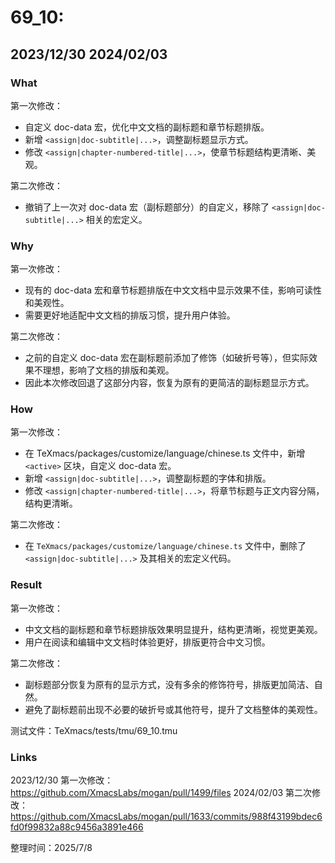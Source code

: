 # 69_10: 

## 2023/12/30 2024/02/03

### What

第一次修改：

- 自定义 doc-data 宏，优化中文文档的副标题和章节标题排版。
- 新增 `<assign|doc-subtitle|...>`，调整副标题显示方式。
- 修改 `<assign|chapter-numbered-title|...>`，使章节标题结构更清晰、美观。

第二次修改：

- 撤销了上一次对 doc-data 宏（副标题部分）的自定义，移除了 `<assign|doc-subtitle|...>` 相关的宏定义。

### Why

第一次修改：

- 现有的 doc-data 宏和章节标题排版在中文文档中显示效果不佳，影响可读性和美观性。
- 需要更好地适配中文文档的排版习惯，提升用户体验。

第二次修改：

- 之前的自定义 doc-data 宏在副标题前添加了修饰（如破折号等），但实际效果不理想，影响了文档的排版和美观。
- 因此本次修改回退了这部分内容，恢复为原有的更简洁的副标题显示方式。

### How

第一次修改：

- 在 TeXmacs/packages/customize/language/chinese.ts 文件中，新增 `<active>` 区块，自定义 doc-data 宏。
- 新增 `<assign|doc-subtitle|...>`，调整副标题的字体和排版。
- 修改 `<assign|chapter-numbered-title|...>`，将章节标题与正文内容分隔，结构更清晰。

第二次修改：

- 在 `TeXmacs/packages/customize/language/chinese.ts` 文件中，删除了 `<assign|doc-subtitle|...>` 及其相关的宏定义代码。

### Result

第一次修改：

- 中文文档的副标题和章节标题排版效果明显提升，结构更清晰，视觉更美观。
- 用户在阅读和编辑中文文档时体验更好，排版更符合中文习惯。

第二次修改：

- 副标题部分恢复为原有的显示方式，没有多余的修饰符号，排版更加简洁、自然。
- 避免了副标题前出现不必要的破折号或其他符号，提升了文档整体的美观性。

测试文件：TeXmacs/tests/tmu/69_10.tmu

### Links

2023/12/30 第一次修改：https://github.com/XmacsLabs/mogan/pull/1499/files
2024/02/03 第二次修改：https://github.com/XmacsLabs/mogan/pull/1633/commits/988f43199bdec6fd0f99832a88c9456a3891e466

整理时间：2025/7/8
